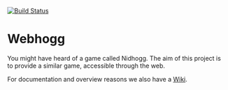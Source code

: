 [![Build Status](https://jenkins.kobert.dev/buildStatus/icon?job=Ratatosk)](https://jenkins.kobert.dev/job/Ratatosk/)

# Webhogg
You might have heard of a game called Nidhogg. The aim of this project is to provide a similar game, accessible through the web.

For documentation and overview reasons we also have a [Wiki](https://github.com/TrueDoctor/DiscoBot/wiki).
